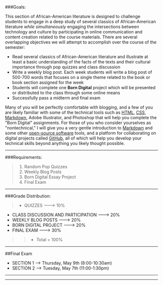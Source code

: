 
###Goals:

This section of African-American literature is designed to challenge students to engage in a deep study of several classics of African-American literature *while simultaneously* engaging the intersections between technology and culture by participating in online communication and content creation related to the course materials.  There are several overlapping objectives we will attempt to accomplish over the course of the semester:

* Read several classics of African-American literature and illustrate at least a basic understanding of the facts of the texts and their cultural importance through pop quizzes and class discussion
* Write a weekly blog post. Each week students will write a blog post of 500-700 words that focuses on a single theme related to the book or book section assigned for the week  
* Students will complete one __Born Digital__ project which will be presented or distributed to the class through some online means 
* Successfully pass a midterm and final exam

Many of you will be perfectly comfortable with blogging, and a few of you are likely familiar with some of the technical tools such as [HTML](http://www.w3schools.com/html/default.asp), [CSS](http://www.w3schools.com/css/default.asp), [Markdown](http://daringfireball.net/projects/markdown/syntax), Adobe Illustrator, and Photoshop that will help you complete the "Born Digital" assignments. For those of you who consider yourselves as "nontechnical," I will give you a very gentle introduction to [Markdown](http://daringfireball.net/projects/markdown/syntax) and some other [open-source software](http://en.wikipedia.org/wiki/Open_source_software) tools, and a platform for collaborating on digital projects called [GitHub](http://techcrunch.com/2012/07/14/what-exactly-is-github-anyway/), all of which will help you develop your technical skills beyond anything you likely thought possible.  


------------------

###Requirements:
 
>1. Random Pop Quizzes 
>2. Weekly Blog Posts 
>3. Born Digital Essay Project  
>4. Final Exam

------------------

###Grade Distribution:


> * QUIZZES  ---> 10%
* CLASS DISCUSSION AND PARTICIPATION  ---> 20%
* WEEKLY BLOG POSTS  ---> 20%
* BORN DIGITAL PROJECT  ---> 20%
* FINAL EXAM  ---> 30%

>> * Total = 100%

--------------------

##Final Exam 	

* SECTION 1 --> Thursday, May 9th  (8:00-10:30am)
* SECTION 2 --> Tuesday, May 7th (11:00-1:30pm)

------------------

------------------
